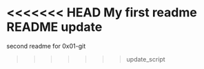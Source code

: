 <<<<<<< HEAD
My first readme
README update
=======
second readme for 0x01-git
>>>>>>> update_script
